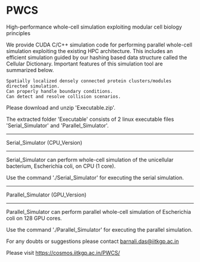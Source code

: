 # PWCS

High-performance whole-cell simulation exploiting modular cell biology principles

We provide CUDA C/C++ simulation code for performing parallel whole-cell simulation exploiting the existing HPC architecture. This includes an efficient simulation guided by our hashing based data structure called the Cellular Dictionary. Important features of this simulation tool are summarized below.

    Spatially localized densely connected protein clusters/modules directed simulation.
    Can properly handle boundary conditions.
    Can detect and resolve collision scenarios.


Please download and unzip 'Executable.zip'.

The extracted folder 'Executable' consists of 2 linux executable files 'Serial_Simulator' and 'Parallel_Simulator'.  

******************************
Serial_Simulator (CPU_Version)
******************************

Serial_Simulator can perform whole-cell simulation of the unicellular bacterium, Escherichia coli, on CPU (1 core).

Use the command './Serial_Simulator' for executing the serial simulation.

********************************
Parallel_Simulator (GPU_Version)
********************************

Parallel_Simulator can perform parallel whole-cell simulation of Escherichia coli on 128 GPU cores.

Use the command './Parallel_Simulator' for executing the parallel simulation.

For any doubts or suggestions please contact
barnali.das@iitkgp.ac.in

Please visit https://cosmos.iitkgp.ac.in/PWCS/




